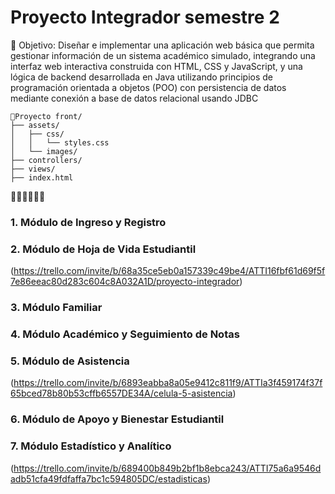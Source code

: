 # Proyecto Integrador semestre 2

🚀 Objetivo: Diseñar e implementar una aplicación web básica que permita gestionar información de un sistema académico simulado, integrando una interfaz web interactiva construida con HTML, CSS y JavaScript, y una lógica de backend desarrollada en Java utilizando principios de programación orientada a objetos (POO) con persistencia de datos mediante conexión a base de datos relacional usando JDBC

```plaintext
🚧Proyecto front/
├── assets/
│   ├── css/
│   │   └── styles.css
│   └── images/
├── controllers/
├── views/
├── index.html
```

👩🏼‍💻👨🏼‍💻 
### 1. Módulo de Ingreso y Registro
### 2. Módulo de Hoja de Vida Estudiantil
(https://trello.com/invite/b/68a35ce5eb0a157339c49be4/ATTI16fbf61d69f5f7e86eeac80d283c604c8A032A1D/proyecto-integrador)
### 3. Módulo Familiar
### 4. Módulo Académico y Seguimiento de Notas
### 5. Módulo de Asistencia
(https://trello.com/invite/b/6893eabba8a05e9412c811f9/ATTIa3f459174f37f65bced78b80b53cffb6557DE34A/celula-5-asistencia)
### 6. Módulo de Apoyo y Bienestar Estudiantil
### 7. Módulo Estadístico y Analítico
(https://trello.com/invite/b/689400b849b2bf1b8ebca243/ATTI75a6a9546dadb51cfa49fdfaffa7bc1c594805DC/estadisticas)
